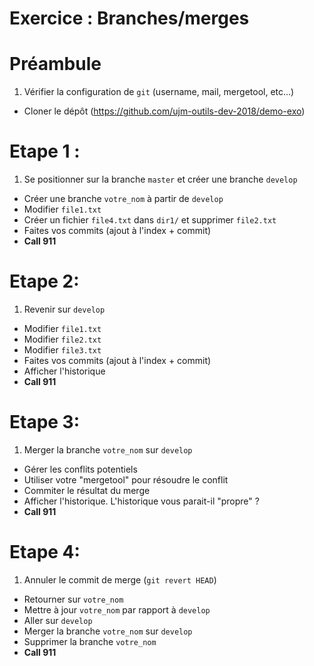 # Exercice : Branches/merges

# Préambule
1. Vérifier la configuration de `git` (username, mail, mergetool, etc...)
* Cloner le dépôt (https://github.com/ujm-outils-dev-2018/demo-exo)

# Etape 1 :
1. Se positionner sur la branche `master` et créer une branche `develop`
* Créer une branche `votre_nom` à partir de `develop`
* Modifier `file1.txt`
* Créer un fichier `file4.txt` dans `dir1/` et supprimer `file2.txt`
* Faites vos commits (ajout à l'index + commit)
* **Call 911**

# Etape 2:
1. Revenir sur `develop`
* Modifier `file1.txt`
* Modifier `file2.txt`
* Modifier `file3.txt`
* Faites vos commits (ajout à l'index + commit)
* Afficher l'historique
* **Call 911**

# Etape 3:
1. Merger la branche `votre_nom` sur `develop`
* Gérer les conflits potentiels
* Utiliser votre "mergetool" pour résoudre le conflit
* Commiter le résultat du merge
* Afficher l'historique. L'historique vous parait-il "propre" ?
* **Call 911**

# Etape 4:
1. Annuler le commit de merge (`git revert HEAD`)
* Retourner sur `votre_nom`
* Mettre à jour `votre_nom` par rapport à `develop`
* Aller sur `develop`
* Merger la branche `votre_nom` sur `develop`
* Supprimer la branche `votre_nom`
* **Call 911**
